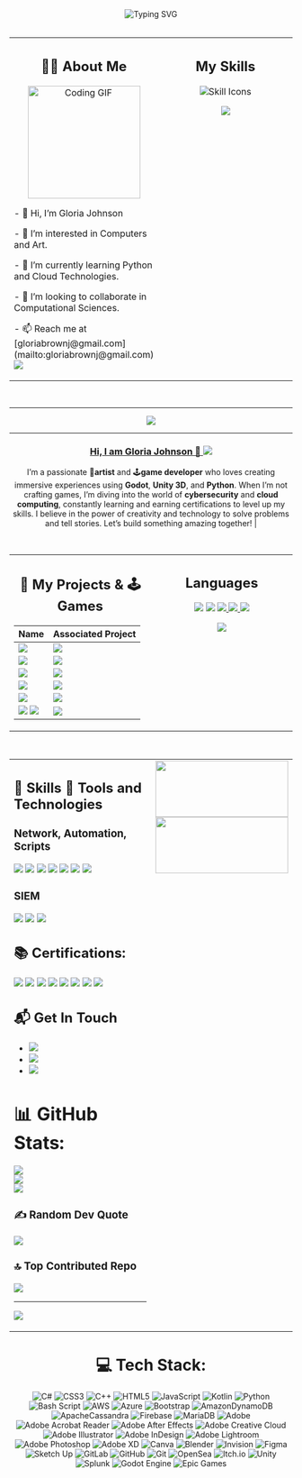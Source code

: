 <div align="center">
  <img src="https://readme-typing-svg.demolab.com?font=Fira+Code&size=30&duration=2000&pause=1000&color=00FF00&center=true&vCenter=true&width=600&lines=Welcome+to+My+Profile!;CyberSecurity+Engineer;Cloud+Architect;Game+Developer;Artist;" alt="Typing SVG" />
</div>

<br />

<div align="center">
  <table>
    <tr>
      <!-- Left Column -->
      <td width="50%" valign="top">
        <h2 align="center">🧑‍💼 About Me</h2>
        <p align="center">
          <img src="https://media.giphy.com/media/L1R1tvI9svkIWwpVYr/giphy.gif" width="200" alt="Coding GIF" />
        </p>
        <p align="center">
          <p>- 👋 Hi, I’m Gloria Johnson </p>
          <p>- 👀 I’m interested in Computers and Art.</p>
          <p>- 🌱 I’m currently learning Python and Cloud Technologies.</p>
          <p>- 💞️ I’m looking to collaborate in Computational Sciences.</p>
          <p>- 📫 Reach me at [gloriabrownj@gmail.com](mailto:gloriabrownj@gmail.com) <a href="https://www.linkedin.com/in/gloria-johnson-kelubia/"><img src="https://img.shields.io/badge/LinkedIn-0077B5?style=for-the-badge&logo=linkedin&logoColor=white"></a> </p>
      </td>
      <!-- Right Column -->
      <td width="50%" valign="top">
        <h2 align="center">My Skills</h2>
        <p align="center">
          <img src="https://skillicons.dev/icons?i=python,js,react,nodejs,git,aws,docker" alt="Skill Icons" />
        </p>
        <p align="center">
         <img src="https://github.com/user-attachments/assets/be2627d5-d445-41f0-86fd-5a7513e76805"/>
        </p>
      </td>
    </tr>
  </table>
</div>

<br />

<div align="center">






--------------------------------------------------------------------------------------------------------------
<p  width="50%" >
   <a href="https://kelubia.itch.io/"> <img src="https://img.shields.io/badge/Play%20My%20Games-FF4655?style=for-the-badge&logo=itch.io&logoColor=white" /> 
</p>

--------------------------------------------------------------------------------------------------------------


### Hi, I am Gloria Johnson 👋 <a href="https://www.linkedin.com/in/gloria-johnson-kelubia/"><img src="https://img.shields.io/badge/LinkedIn-0077B5?style=for-the-badge&logo=linkedin&logoColor=white"></a>

I’m a passionate 🎨**artist** and 🕹️**game developer** who loves creating immersive experiences using **Godot**, **Unity 3D**, and **Python**. When I’m not crafting games, I’m diving into the world of **cybersecurity** and **cloud computing**, constantly learning and earning certifications to level up my skills. 
I believe in the power of creativity and technology to solve problems and tell stories. Let’s build something amazing together!  |


<div align="center">
</div>

<br />

<div align="center">
  <table>
    <tr>
      <!-- Left Column -->
      <td width="50%" valign="top">
        <h2 align="center"> 🎨 My Projects & 🕹️ Games </h2>
  <p align="center" width="%">
          
|                        Name                                                               |                  Associated Project                      |
|-----------------------------------------------|-------------------------------------------------------------------------------------------------|
|<img src="https://img.shields.io/badge/-Python-3776AB?style=for-the-badge&logo=python&logoColor=white" />|  <a href="https://github.com/kelubia/Python"> <img src="https://img.shields.io/badge/-Pick%20Me-F39C12?style=for-the-badge&logoColor=white" /> </a>|
|<img src="https://img.shields.io/badge/-GameDev-FF6F61?style=for-the-badge&logo=unity&logoColor=white" />|  <a href="https://github.com/kelubia/MY-GAMES"> <img src="https://img.shields.io/badge/-Pick%20Me-F39C12?style=for-the-badge&logoColor=white" /> </a>|
|<img src="https://img.shields.io/badge/-Cisco-1BA0D7?&style=for-the-badge&logo=Cisco&logoColor=white" />|  <a href="https://github.com/kelubia/CISCO-PROJECTS"> <img src="https://img.shields.io/badge/-Pick%20Me-F39C12?style=for-the-badge&logoColor=white" /> </a>|
|<img src="https://img.shields.io/badge/-Linux-FCC624?style=for-the-badge&logo=Linux&logoColor=black" />|  <a href="https://github.com/kelubia/LINUX-PROJECTS/blob/main/README.md"> <img src="https://img.shields.io/badge/-Pick%20Me-F39C12?style=for-the-badge&logoColor=white" /> </a>
|<img src="https://img.shields.io/badge/-Ansible-EE0000?style=for-the-badge&logo=Ansible&logoColor=white" />|  <a href="https://github.com/kelubia/ANSIBLE-PROJECTS"> <img src="https://img.shields.io/badge/-Pick%20Me-F39C12?style=for-the-badge&logoColor=white" /> </a>
|<img src="https://img.shields.io/badge/-AWS-232F3E?style=for-the-badge&logo=Amazon%20AWS&logoColor=white" /> <img src="https://img.shields.io/badge/-Azure-0078D4?style=for-the-badge&logo=Microsoft%20Azure&logoColor=white" />|  <a href="https://github.com/kelubia/CLOUD-AND-SOC-Projects/blob/main/README.md"> <img src="https://img.shields.io/badge/-Pick%20Me-F39C12?style=for-the-badge&logoColor=white" /> </a>
   </p>
      </td>
      <!-- Right Column -->
      <td width="50%" valign="top">
        <h2 align="center">Languages</h2>
        <p align="center">
          <img src="https://github.com/user-attachments/assets/26751f16-2255-4243-970e-e647ed91721b" />
          <img src="https://github.com/user-attachments/assets/02b031bf-4f76-4620-a496-ff0d7d194be3" />  <a href="https://github.com/kelubia/MY-GAMES">
          <img src="https://github.com/user-attachments/assets/ceddcf86-b925-4d1d-b9ee-20325ae8c341" />
          <img src="https://github.com/user-attachments/assets/c47d916d-11df-43b4-bb72-0eb76ce22529" />
          <img src="https://github.com/user-attachments/assets/1e327c69-83f4-4c76-8fc5-feaf81709527" /> 
        </p>
        <p align="center">
         <img src="https://github.com/user-attachments/assets/ccefcd65-a73f-4f51-a525-da767383c40b"/>
        </p>
      </td>
    </tr>
  </table>
</div>

<br />

<div align="center">



<table>
  <tr>
    <td valign="top" width="50%"> 


## 💼 Skills  🔧 Tools and Technologies
  
### Network, Automation, Scripts
<div>
    <img src="https://img.shields.io/badge/-Red%20Hat%20Linux-%23CC0000?style=for-the-badge&logo=Red%20Hat&logoColor=white" />
    <img src="https://img.shields.io/badge/-Cisco-1BA0D7?&style=for-the-badge&logo=Cisco&logoColor=white" />
    <img src="https://img.shields.io/badge/-Wireshark-1679A7?&style=for-the-badge&logo=Wireshark&logoColor=white" />
    <img src="https://img.shields.io/badge/-Linux-FCC624?style=for-the-badge&logo=Linux&logoColor=black" />
    <img src="https://img.shields.io/badge/-Ansible-EE0000?style=for-the-badge&logo=Ansible&logoColor=white" />
    <img src="https://img.shields.io/badge/-AWS-232F3E?style=for-the-badge&logo=Amazon%20AWS&logoColor=white" />
    <img src="https://img.shields.io/badge/-Azure-0078D4?style=for-the-badge&logo=Microsoft%20Azure&logoColor=white" />
</div>

### SIEM
<div>
    <img src="https://img.shields.io/badge/-Microsoft_Sentinel-0078D4?&style=for-the-badge&logo=Microsoft&logoColor=white" />
    <img src="https://img.shields.io/badge/-Splunk-000000?&style=for-the-badge&logo=Splunk&logoColor=white" />
    <img src="https://img.shields.io/badge/-Elastic-005571?&style=for-the-badge&logo=Elastic&logoColor=white" />
</div>

## 📚 Certifications:
<div>
<img src="https://img.shields.io/badge/-LPI%20Linux-003A6C?style=for-the-badge&logo=LPI&logoColor=white" />
<img src="https://img.shields.io/badge/-Security%2B-FF0000?&style=for-the-badge&logo=CompTIA&logoColor=white" />
<img src="https://img.shields.io/badge/-Network%2B-007ACC?&style=for-the-badge&logo=CompTIA&logoColor=white" />
<img src="https://img.shields.io/badge/-A%2B-4D4D4D?&style=for-the-badge&logo=CompTIA&logoColor=white" />
<img src="https://img.shields.io/badge/AWS%20Solutions%20Architect-Certified-brightgreen?style=for-the-badge&logo=amazon-aws" />
<img src="https://img.shields.io/badge/Azure-Certified-007FFF?style=for-the-badge&logo=microsoft-azure" />
<img src="https://img.shields.io/badge/-Red%20Hat%20Linux-%23CC0000?style=for-the-badge&logo=Red%20Hat&logoColor=white" />
<img src="https://img.shields.io/badge/-CCNA-1BA0D7?style=for-the-badge&logo=Cisco&logoColor=white" />
</div>

## 📬 Get In Touch
- <a href="mailto:gloriabrownj@gmail.com?subject=Contact%20from%20GitHub%20Page" target="_blank"><img src="https://img.shields.io/badge/-Gmail-D14836?style=for-the-badge&logo=gmail&logoColor=white" /></a>
- <a href="https://www.linkedin.com/in/gloria-johnson-kelubia/"><img src="https://img.shields.io/badge/LinkedIn-0077B5?style=for-the-badge&logo=linkedin&logoColor=white"></a>
- <a href="https://github.com/kelubia/Kelubia/"><img src="https://img.shields.io/badge/-GitHub-181717?style=for-the-badge&logo=GitHub&logoColor=white" /></a>

# 📊 GitHub Stats:
![](https://github-readme-stats.vercel.app/api?username=kelubia&theme=aura&hide_border=false&include_all_commits=true&count_private=true)<br/>
![](https://nirzak-streak-stats.vercel.app/?user=kelubia&theme=aura&hide_border=false)<br/>
![](https://github-readme-stats.vercel.app/api/top-langs/?username=kelubia&theme=aura&hide_border=false&include_all_commits=true&count_private=true&layout=compact)

### ✍️ Random Dev Quote
![](https://quotes-github-readme.vercel.app/api?type=horizontal&theme=tokyonight)

### 🔝 Top Contributed Repo
![](https://github-contributor-stats.vercel.app/api?username=kelubia&limit=5&theme=aura&combine_all_yearly_contributions=true)

---
[![](https://visitcount.itsvg.in/api?id=kelubia&icon=0&color=11)](https://visitcount.itsvg.in)

   </td>
    <td valign="top" width="50%" >

  <div style="width: 100%; height: 100%; overflow: hidden;">
  <img src="https://github.com/user-attachments/assets/ea9cadf5-0596-475e-996d-dc359e86e6c8" style="width: 100%; height: 100; object-fit: cover;" />
  <img src="https://github.com/user-attachments/assets/ea9cadf5-0596-475e-996d-dc359e86e6c8" style="width: 100%; height: 100; object-fit: cover;" />
</div>

    
   </td>
  </tr>
</table>












# 💻 Tech Stack:
![C#](https://img.shields.io/badge/c%23-%23239120.svg?style=for-the-badge&logo=csharp&logoColor=white) ![CSS3](https://img.shields.io/badge/css3-%231572B6.svg?style=for-the-badge&logo=css3&logoColor=white) ![C++](https://img.shields.io/badge/c++-%2300599C.svg?style=for-the-badge&logo=c%2B%2B&logoColor=white) ![HTML5](https://img.shields.io/badge/html5-%23E34F26.svg?style=for-the-badge&logo=html5&logoColor=white) ![JavaScript](https://img.shields.io/badge/javascript-%23323330.svg?style=for-the-badge&logo=javascript&logoColor=%23F7DF1E) ![Kotlin](https://img.shields.io/badge/kotlin-%237F52FF.svg?style=for-the-badge&logo=kotlin&logoColor=white) ![Python](https://img.shields.io/badge/python-3670A0?style=for-the-badge&logo=python&logoColor=ffdd54) ![Bash Script](https://img.shields.io/badge/bash_script-%23121011.svg?style=for-the-badge&logo=gnu-bash&logoColor=white) ![AWS](https://img.shields.io/badge/AWS-%23FF9900.svg?style=for-the-badge&logo=amazon-aws&logoColor=white) ![Azure](https://img.shields.io/badge/azure-%230072C6.svg?style=for-the-badge&logo=microsoftazure&logoColor=white) ![Bootstrap](https://img.shields.io/badge/bootstrap-%238511FA.svg?style=for-the-badge&logo=bootstrap&logoColor=white) ![AmazonDynamoDB](https://img.shields.io/badge/Amazon%20DynamoDB-4053D6?style=for-the-badge&logo=Amazon%20DynamoDB&logoColor=white) ![ApacheCassandra](https://img.shields.io/badge/cassandra-%231287B1.svg?style=for-the-badge&logo=apache-cassandra&logoColor=white) ![Firebase](https://img.shields.io/badge/firebase-a08021?style=for-the-badge&logo=firebase&logoColor=ffcd34) ![MariaDB](https://img.shields.io/badge/MariaDB-003545?style=for-the-badge&logo=mariadb&logoColor=white) ![Adobe](https://img.shields.io/badge/adobe-%23FF0000.svg?style=for-the-badge&logo=adobe&logoColor=white) ![Adobe Acrobat Reader](https://img.shields.io/badge/Adobe%20Acrobat%20Reader-EC1C24.svg?style=for-the-badge&logo=Adobe%20Acrobat%20Reader&logoColor=white) ![Adobe After Effects](https://img.shields.io/badge/Adobe%20After%20Effects-9999FF.svg?style=for-the-badge&logo=Adobe%20After%20Effects&logoColor=white) ![Adobe Creative Cloud](https://img.shields.io/badge/Adobe%20Creative%20Cloud-DA1F26.svg?style=for-the-badge&logo=Adobe%20Creative%20Cloud&logoColor=white) ![Adobe Illustrator](https://img.shields.io/badge/adobe%20illustrator-%23FF9A00.svg?style=for-the-badge&logo=adobe%20illustrator&logoColor=white) ![Adobe InDesign](https://img.shields.io/badge/Adobe%20InDesign-49021F?style=for-the-badge&logo=adobeindesign&logoColor=FF3366) ![Adobe Lightroom](https://img.shields.io/badge/Adobe%20Lightroom-31A8FF.svg?style=for-the-badge&logo=Adobe%20Lightroom&logoColor=white) ![Adobe Photoshop](https://img.shields.io/badge/adobe%20photoshop-%2331A8FF.svg?style=for-the-badge&logo=adobe%20photoshop&logoColor=white) ![Adobe XD](https://img.shields.io/badge/Adobe%20XD-470137?style=for-the-badge&logo=Adobe%20XD&logoColor=#FF61F6) ![Canva](https://img.shields.io/badge/Canva-%2300C4CC.svg?style=for-the-badge&logo=Canva&logoColor=white) ![Blender](https://img.shields.io/badge/blender-%23F5792A.svg?style=for-the-badge&logo=blender&logoColor=white) ![Invision](https://img.shields.io/badge/invision-FF3366?style=for-the-badge&logo=invision&logoColor=white) ![Figma](https://img.shields.io/badge/figma-%23F24E1E.svg?style=for-the-badge&logo=figma&logoColor=white) ![Sketch Up](https://img.shields.io/badge/SketchUp-005F9E?style=for-the-badge&logo=sketchup&logoColor=white) ![GitLab](https://img.shields.io/badge/gitlab-%23181717.svg?style=for-the-badge&logo=gitlab&logoColor=white) ![GitHub](https://img.shields.io/badge/github-%23121011.svg?style=for-the-badge&logo=github&logoColor=white) ![Git](https://img.shields.io/badge/git-%23F05033.svg?style=for-the-badge&logo=git&logoColor=white) ![OpenSea](https://img.shields.io/badge/OpenSea-%232081E2.svg?style=for-the-badge&logo=opensea&logoColor=white) ![Itch.io](https://img.shields.io/badge/Itch-%23FF0B34.svg?style=for-the-badge&logo=Itch.io&logoColor=white) ![Unity](https://img.shields.io/badge/unity-%23000000.svg?style=for-the-badge&logo=unity&logoColor=white) ![Splunk](https://img.shields.io/badge/splunk-%23000000.svg?style=for-the-badge&logo=splunk&logoColor=white) ![Godot Engine](https://img.shields.io/badge/GODOT-%23FFFFFF.svg?style=for-the-badge&logo=godot-engine) ![Epic Games](https://img.shields.io/badge/epicgames-%23313131.svg?style=for-the-badge&logo=epicgames&logoColor=white)


